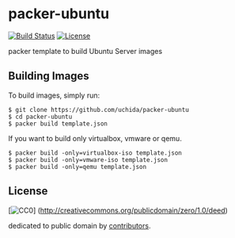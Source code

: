 # packer-ubuntu

[![Build Status](https://img.shields.io/travis/uchida/packer-ubuntu.svg)](https://travis-ci.org/uchida/packer-ubuntu)
[![License](https://img.shields.io/github/license/uchida/packer-ubuntu.svg)](http://creativecommons.org/publicdomain/zero/1.0/deed)

packer template to build Ubuntu Server images

## Building Images

To build images, simply run:

```
$ git clone https://github.com/uchida/packer-ubuntu
$ cd packer-ubuntu
$ packer build template.json
```

If you want to build only virtualbox, vmware or qemu.

```
$ packer build -only=virtualbox-iso template.json
$ packer build -only=vmware-iso template.json
$ packer build -only=qemu template.json
```

## License

[![CC0](http://i.creativecommons.org/p/zero/1.0/88x31.png "CC0")]
(http://creativecommons.org/publicdomain/zero/1.0/deed)

dedicated to public domain by [contributors](https://github.com/uchida/packer-ubuntu/graphs/contributors).


